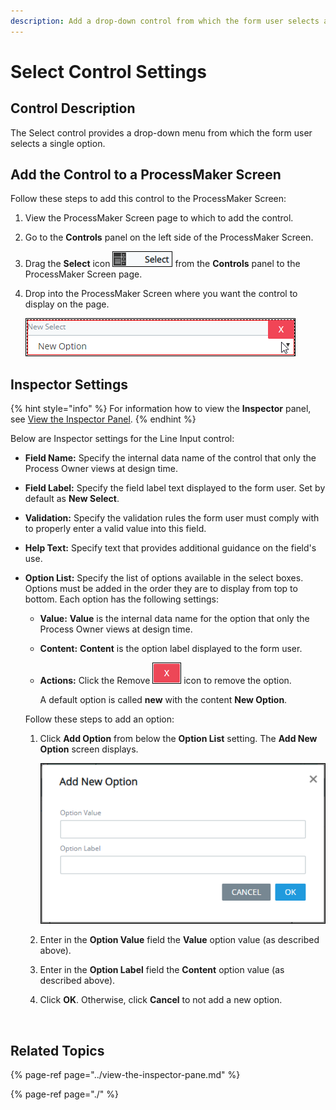 ```yaml
---
description: Add a drop-down control from which the form user selects a single option.
---
```


# Select Control Settings

## Control Description

The Select control provides a drop-down menu from which the form user selects a single option.

##  Add the Control to a ProcessMaker Screen

Follow these steps to add this control to the ProcessMaker Screen:

1. View the ProcessMaker Screen page to which to add the control.
2. Go to the **Controls** panel on the left side of the ProcessMaker Screen.
3. Drag the **Select** icon ![](../../../../.gitbook/assets/select-control-screens-builder-processes.png) from the **Controls** panel to the ProcessMaker Screen page.
4. Drop into the ProcessMaker Screen where you want the control to display on the page.  

   ![](../../../../.gitbook/assets/select-control-placed-screens-builder-processes.png)

## Inspector Settings <a id="inspector-settings"></a>

{% hint style="info" %}
For information how to view the **Inspector** panel, see [View the Inspector Panel](https://processmaker.gitbook.io/processmaker-4-community/-LPblkrcFWowWJ6HZdhC/designing-processes/design-forms/screens-builder/view-the-inspector-pane).
{% endhint %}

Below are Inspector settings for the Line Input control:

* **Field Name:** Specify the internal data name of the control that only the Process Owner views at design time.
* **Field Label:** Specify the field label text displayed to the form user. Set by default as **New Select**.
* **Validation:** Specify the validation rules the form user must comply with to properly enter a valid value into this field.
* **Help Text:**  Specify text that provides additional guidance on the field's use.
* **Option List:** Specify the list of options available in the select boxes. Options must be added in the order they are to display from top to bottom. Each option has the following settings:

  * **Value:** **Value** is the internal data name for the option that only the Process Owner views at design time.
  * **Content:** **Content** is the option label displayed to the form user. 
  * **Actions:** Click the Remove ![](../../../../.gitbook/assets/remove-page-screens-editor-processes.png) icon to remove the option.

    A default option is called **new** with the content **New Option**.

  Follow these steps to add an option: 

  1. Click **Add Option** from below the **Option List** setting. The **Add New Option** screen displays.  

     ![](../../../../.gitbook/assets/add-new-option-screen-screen-builder-processes.png)

  2. Enter in the **Option Value** field the **Value** option value \(as described above\).
  3. Enter in the **Option Label** field the **Content** option value \(as described above\).
  4. Click **OK**. Otherwise, click **Cancel** to not add a new option.

​

## Related Topics

{% page-ref page="../view-the-inspector-pane.md" %}

{% page-ref page="./" %}

